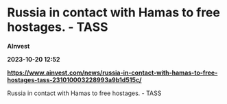 # Russia in contact with Hamas to free hostages. - TASS
**AInvest**

**2023-10-20 12:52**

**https://www.ainvest.com/news/russia-in-contact-with-hamas-to-free-hostages-tass-231010003228993a9b1d515c/**

Russia in contact with Hamas to free hostages. - TASS